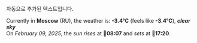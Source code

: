 
자동으로 추가된 텍스트입니다.

<!--START_SECTION:weather:moscow-->
Currently in **Moscow** (RU), the weather is: **-3.4°C** (feels like **-3.4°C**), ***clear sky***<br/>
On *February 09, 2025*, the *sun rises* at 🌅**08:07** and *sets* at 🌇**17:20**.
<!--END_SECTION:weather-->
